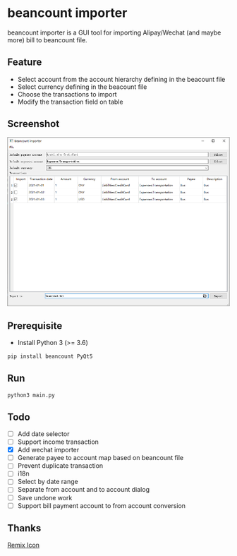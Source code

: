 # beancount importer

beancount importer is a GUI tool for importing Alipay/Wechat (and maybe more) bill to beancount file.

## Feature

- Select account from the account hierarchy defining in the beacount file
- Select currency defining in the beacount file
- Choose the transactions to import
- Modify the transaction field on table

## Screenshot

![Main window](./docs/static/main_window.png)

## Prerequisite

- Install Python 3 (>= 3.6)

```
pip install beancount PyQt5
```

## Run

```
python3 main.py
```

## Todo

- [ ] Add date selector
- [ ] Support income transaction
- [x] Add wechat importer
- [ ] Generate payee to account map based on beancount file
- [ ] Prevent duplicate transaction
- [ ] i18n
- [ ] Select by date range
- [ ] Separate from account and to account dialog
- [ ] Save undone work
- [ ] Support bill payment account to from account conversion

## Thanks

[Remix Icon](https://remixicon.com/)
